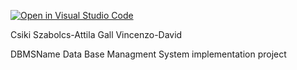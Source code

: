 [![Open in Visual Studio Code](https://classroom.github.com/assets/open-in-vscode-c66648af7eb3fe8bc4f294546bfd86ef473780cde1dea487d3c4ff354943c9ae.svg)](https://classroom.github.com/online_ide?assignment_repo_id=10495654&assignment_repo_type=AssignmentRepo)


Csiki Szabolcs-Attila
Gall Vincenzo-David

DBMSName Data Base Managment System implementation project